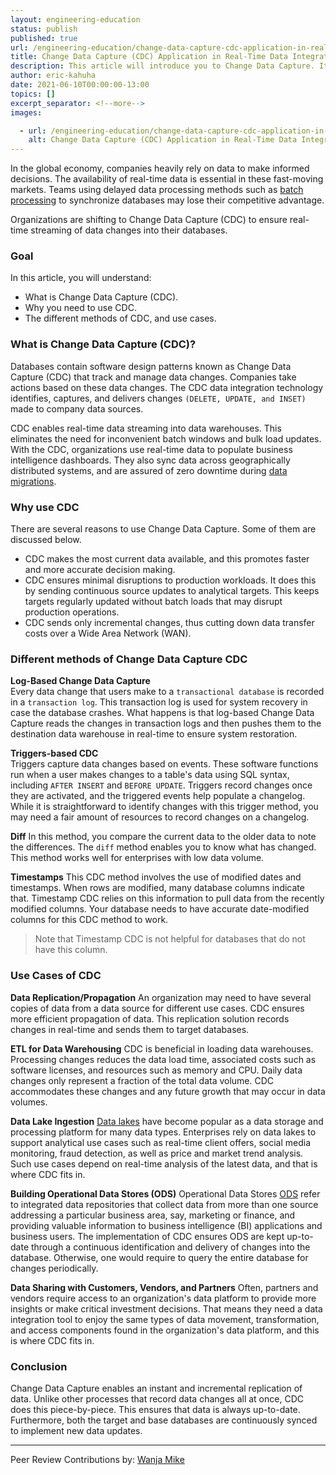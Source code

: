 ```yaml
---
layout: engineering-education
status: publish
published: true
url: /engineering-education/change-data-capture-cdc-application-in-real-time-data-integration-and-analytics/
title: Change Data Capture (CDC) Application in Real-Time Data Integration and Analytics
description: This article will introduce you to Change Data Capture. It discusses the definition of CDC, methods, as well as the use cases of CDC.
author: eric-kahuha
date: 2021-06-10T00:00:00-13:00
topics: []
excerpt_separator: <!--more-->
images:

  - url: /engineering-education/change-data-capture-cdc-application-in-real-time-data-integration-and-analytics/hero.jpg
    alt: Change Data Capture (CDC) Application in Real-Time Data Integration and Analytics
---
```

In the global economy, companies heavily rely on data to make informed decisions. The availability of real-time data is essential in these fast-moving markets. Teams using delayed data processing methods such as [batch processing](/engineering-education/batch-processing-vs-stream-processing/) to synchronize databases may lose their competitive advantage.
<!--more-->
Organizations are shifting to Change Data Capture (CDC) to ensure real-time streaming of data changes into their databases. 

### Goal
In this article, you will understand: 
- What is Change Data Capture (CDC).
- Why you need to use CDC.
- The different methods of CDC, and use cases.

### What is Change Data Capture (CDC)?
Databases contain software design patterns known as Change Data Capture (CDC) that track and manage data changes. Companies take actions based on these data changes. The CDC data integration technology identifies, captures, and delivers changes `(DELETE, UPDATE, and INSET)` made to company data sources.

CDC enables real-time data streaming into data warehouses. This eliminates the need for inconvenient batch windows and bulk load updates. With the CDC, organizations use real-time data to populate business intelligence dashboards. They also sync data across geographically distributed systems, and are assured of zero downtime during [data migrations](https://www.netapp.com/knowledge-center/what-is-data-migration/).

### Why use CDC
There are several reasons to use Change Data Capture. Some of them are discussed below.

- CDC makes the most current data available, and this promotes faster and more accurate decision making.
- CDC ensures minimal disruptions to production workloads. It does this by sending continuous source updates to analytical targets. This keeps targets regularly updated without batch loads that may disrupt production operations.
- CDC sends only incremental changes, thus cutting down data transfer costs over a Wide Area Network (WAN).

### Different methods of Change Data Capture CDC

**Log-Based Change Data Capture**    
Every data change that users make to a `transactional database` is recorded in a `transaction log`. This transaction log is used for system recovery in case the database crashes. What happens is that log-based Change Data Capture reads the changes in transaction logs and then pushes them to the destination data warehouse in real-time to ensure system restoration.

**Triggers-based CDC**  
Triggers capture data changes based on events. These software functions run when a user makes changes to a table's data using SQL syntax, including `AFTER INSERT` and `BEFORE UPDATE`. Triggers record changes once they are activated, and the triggered events help populate a changelog. While it is straightforward to identify changes with this trigger method, you may need a fair amount of resources to record changes on a changelog.

**Diff**
In this method, you compare the current data to the older data to note the differences. The `diff` method enables you to know what has changed. This method works well for enterprises with low data volume.

**Timestamps**
This CDC method involves the use of modified dates and timestamps. When rows are modified, many database columns indicate that. Timestamp CDC relies on this information to pull data from the recently modified columns. Your database needs to have accurate date-modified columns for this CDC method to work. 

> Note that Timestamp CDC is not helpful for databases that do not have this column.

### Use Cases of CDC

**Data Replication/Propagation**
An organization may need to have several copies of data from a data source for different use cases. CDC ensures more efficient propagation of data. This replication solution records changes in real-time and sends them to target databases.

**ETL for Data Warehousing**
CDC is beneficial in loading data warehouses. Processing changes reduces the data load time, associated costs such as software licenses, and resources such as memory and CPU. Daily data changes only represent a fraction of the total data volume. CDC accommodates these changes and any future growth that may occur in data volumes.

**Data Lake Ingestion**
[Data lakes](/engineering-education/data-lake-vs-data-warehouse-vs-database/) have become popular as a data storage and processing platform for many data types. Enterprises rely on data lakes to support analytical use cases such as real-time client offers, social media monitoring, fraud detection, as well as price and market trend analysis. Such use cases depend on real-time analysis of the latest data, and that is where CDC fits in.

**Building Operational Data Stores (ODS)**
Operational Data Stores [ODS](https://en.wikipedia.org/wiki/Operational_data_store) refer to integrated data repositories that collect data from more than one source addressing a particular business area, say, marketing or finance, and providing valuable information to business intelligence (BI) applications and business users. The implementation of CDC ensures ODS are kept up-to-date through a continuous identification and delivery of changes into the database. Otherwise, one would require to query the entire database for changes periodically.

**Data Sharing with Customers, Vendors, and Partners**
Often, partners and vendors require access to an organization's data platform to provide more insights or make critical investment decisions. That means they need a data integration tool to enjoy the same types of data movement, transformation, and access components found in the organization's data platform, and this is where CDC fits in.

### Conclusion
Change Data Capture enables an instant and incremental replication of data. Unlike other processes that record data changes all at once, CDC does this piece-by-piece. This ensures that data is always up-to-date. Furthermore, both the target and base databases are continuously synced to implement new data updates.

---
Peer Review Contributions by: [Wanja Mike](/engineering-education/authors/michael-barasa/)